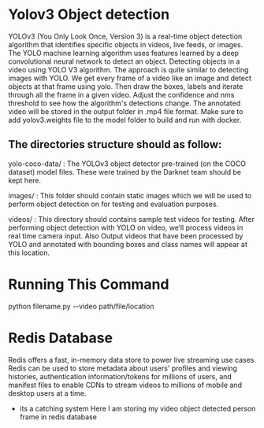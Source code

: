 # Yolov3 Object detection
YOLOv3 (You Only Look Once, Version 3) is a real-time object detection algorithm that identifies specific objects in videos, live feeds, or images. The YOLO machine learning algorithm uses features learned by a deep convolutional neural network to detect an object.
Detecting objects in a video using YOLO V3 algorithm. The approach is quite similar to detecting images with YOLO. We get every frame of a video like an image and detect objects at that frame using yolo. Then draw the boxes, labels and iterate through all the frame in a given video. Adjust the confidence and nms threshold to see how the algorithm's detections change. The annotated video will be stored in the output folder in .mp4 file format. Make sure to add yolov3.weights file to the model folder to build and run with docker.

## The directories structure should as follow:

yolo-coco-data/ : The YOLOv3 object detector pre-trained (on the COCO dataset) model files. These were trained by the Darknet team should be kept here.

images/ : This folder should contain static images which we will be used to perform object detection on for testing and evaluation purposes.

videos/ : This directory should contains sample test videos for testing. After performing object detection with YOLO on video, we’ll process videos in real time camera input. Also Output videos that have been processed by YOLO and annotated with bounding boxes and class names will appear at this location.
# Running This Command
python filename.py --video path/file/location
# Redis Database 
Redis offers a fast, in-memory data store to power live streaming use cases. Redis can be used to store metadata about users' profiles and viewing histories, authentication information/tokens for millions of users, and manifest files to enable CDNs to stream videos to millions of mobile and desktop users at a time.
- its a catching system
Here I am storing my video object detected person frame in redis database 
